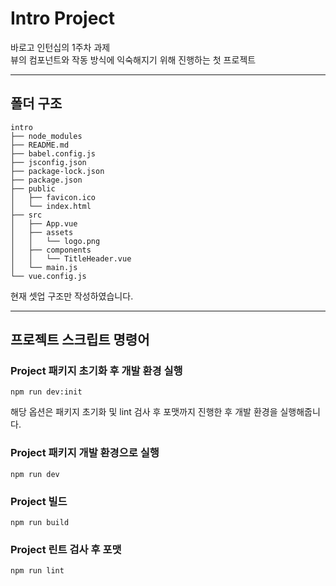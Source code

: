 # Intro Project

바로고 인턴십의 1주차 과제</br>
뷰의 컴포넌트와 작동 방식에 익숙해지기 위해 진행하는 첫 프로젝트

---
## 폴더 구조
```
intro
├── node_modules
├── README.md
├── babel.config.js
├── jsconfig.json
├── package-lock.json
├── package.json
├── public
│   ├── favicon.ico
│   └── index.html
├── src
│   ├── App.vue
│   ├── assets
│   │   └── logo.png
│   ├── components
│   │   └── TitleHeader.vue
│   └── main.js
└── vue.config.js
```
현재 셋업 구조만 작성하였습니다.

--- 
## 프로젝트 스크립트 명령어

### Project 패키지 초기화 후 개발 환경 실행
```
npm run dev:init
```
해당 옵션은 패키지 초기화 및 lint 검사 후 포맷까지 진행한 후 개발 환경을 실행해줍니다.

### Project 패키지 개발 환경으로 실행
```
npm run dev
```

### Project 빌드
```
npm run build
```

### Project 린트 검사 후 포맷
```
npm run lint
```